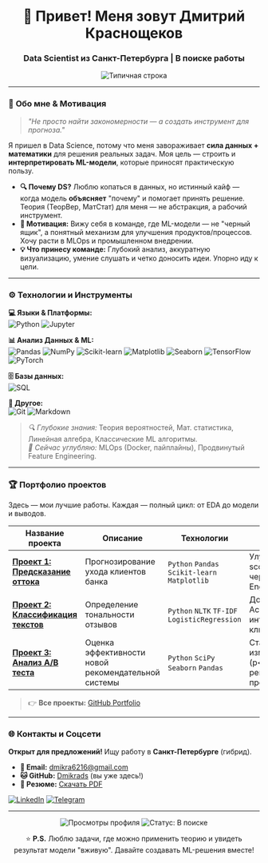 <h1 align="center">👋 Привет! Меня зовут Дмитрий Краснощеков</h1>
<h3 align="center">Data Scientist из Санкт-Петербурга | В поиске работы </h3>

<p align="center">
  <img src="https://readme-typing-svg.demolab.com?font=Fira+Code&size=22&duration=3000&pause=1000&color=22D3F7&center=true&vCenter=true&width=500&lines=DS+%7C+ML+Enthusiast+%7C+Theory+Lover;Turning+Data+into+Decisions+%F0%9F%93%8A;Open+for+Collaboration+%F0%9F%91%8B" alt="Типичная строка" />
</p>

---

### 🧠 **Обо мне & Мотивация**
> *"Не просто найти закономерности — а создать инструмент для прогноза."* 

Я пришел в Data Science, потому что меня завораживает **сила данных + математики** для решения реальных задач. Моя цель — строить и **интерпретировать ML-модели**, которые приносят практическую пользу. 

*   **🔍 Почему DS?** Люблю копаться в данных, но истинный кайф — когда модель **объясняет** "почему" и помогает принять решение. Теория (ТеорВер, МатСтат) для меня — не абстракция, а рабочий инструмент.
*   **🚀 Мотивация:** Вижу себя в команде, где ML-модели — не "черный ящик", а понятный механизм для улучшения продуктов/процессов. Хочу расти в MLOps и промышленном внедрении.
*   **💡 Что принесу команде:** Глубокий анализ, аккуратную визуализацию, умение слушать и четко доносить идеи. Упорно иду к цели.

---

### ⚙️ **Технологии и Инструменты**
**💻 Языки & Платформы:**  
![Python](https://img.shields.io/badge/-Python-%233776AB?logo=python&logoColor=white)
![Jupyter](https://img.shields.io/badge/-Jupyter-%23F37626?logo=jupyter&logoColor=white)

**📊 Анализ Данных & ML:**  
![Pandas](https://img.shields.io/badge/-Pandas-%23150458?logo=pandas&logoColor=white)
![NumPy](https://img.shields.io/badge/-NumPy-%23013243?logo=numpy&logoColor=white)
![Scikit-learn](https://img.shields.io/badge/-Scikit--Learn-%23F7931E?logo=scikitlearn&logoColor=white)
![Matplotlib](https://img.shields.io/badge/-Matplotlib-%230055A6?logo=matplotlib&logoColor=white)
![Seaborn](https://img.shields.io/badge/-Seaborn-%2343B7B5)
![TensorFlow](https://img.shields.io/badge/-TensorFlow-%23FF6F00?logo=tensorflow&logoColor=white)
![PyTorch](https://img.shields.io/badge/-PyTorch-%23EE4C2C?logo=pytorch&logoColor=white)

**🗄️ Базы данных:**  
![SQL](https://img.shields.io/badge/-SQL-%23CC2927?logo=postgresql&logoColor=white)

**🧰 Другое:**  
![Git](https://img.shields.io/badge/-Git-%23F05032?logo=git&logoColor=white)
![Markdown](https://img.shields.io/badge/-Markdown-%23000000?logo=markdown&logoColor=white)

> *🔍 Глубокие знания:* Теория вероятностей, Мат. статистика, Линейная алгебра, Классические ML алгоритмы.  
> *🌱 Сейчас углубляю:* MLOps (Docker, пайплайны), Продвинутый Feature Engineering.

---

### 🏆 **Портфолио проектов**
Здесь — мои лучшие работы. Каждая — полный цикл: от EDA до модели и выводов.

| Название проекта | Описание | Технологии | Ключевые результаты |
|------------------|----------|------------|---------------------|
| **[Проект 1: Предсказание оттока](ссылка_на_проект_1)** | Прогнозирование ухода клиентов банка | `Python` `Pandas` `Scikit-learn` `Matplotlib` | Улучшил F1-score на 18% через Feature Engineering |
| **[Проект 2: Классификация текстов](ссылка_на_проект_2)** | Определение тональности отзывов | `Python` `NLTK` `TF-IDF` `LogisticRegression` | Достиг Accuracy=0.87, интерпретировал ключевые слова |
| **[Проект 3: Анализ A/B теста](ссылка_на_проект_3)** | Оценка эффективности новой рекомендательной системы | `Python` `SciPy` `Seaborn` `Pandas` | Стат. значимость изменений (p<0.01), рекомендации продукту |

> 👉 **Все проекты:** [GitHub Portfolio](ссылка_на_список_репозиториев)

---

### 🌐 **Контакты и Соцсети**
**Открыт для предложений!** Ищу работу в **Санкт-Петербурге** (гибрид).

*   **📧 Email:** [dmikra6216@gmail.com](mailto:dmikra6216@gmail.com)
*   **🐱 GitHub:** [Dmikrads](ссылка_на_GitHub) (вы уже здесь!)
*   **📄 Резюме:** [Скачать PDF](ccskrf)

[![LinkedIn](https://img.shields.io/badge/-Connect%20on%20LinkedIn-%230A66C2?logo=linkedin&style=for-the-badge)](ссылка_на_LinkedIn)
[![Telegram](https://img.shields.io/badge/-Write%20on%20Telegram-%2326A5E4?logo=telegram&style=for-the-badge)](https://t.me/dmikra666)

---

<p align="center">
  <img src="https://komarev.com/ghpvc/?username=ваш_ник_на_github&label=Profile+Views&color=22D3F7&style=flat" alt="Просмотры профиля" /> 
  <img src="https://img.shields.io/badge/Status-Open_to_work-%2322D3F7?logo=githubsponsors&logoColor=white" alt="Статус: В поиске" />
</p>

<p align="center">
  ⭐ <b>P.S.</b> Люблю задачи, где можно применить теорию и увидеть результат модели "вживую". Давайте создавать ML-решения вместе!
</p>

